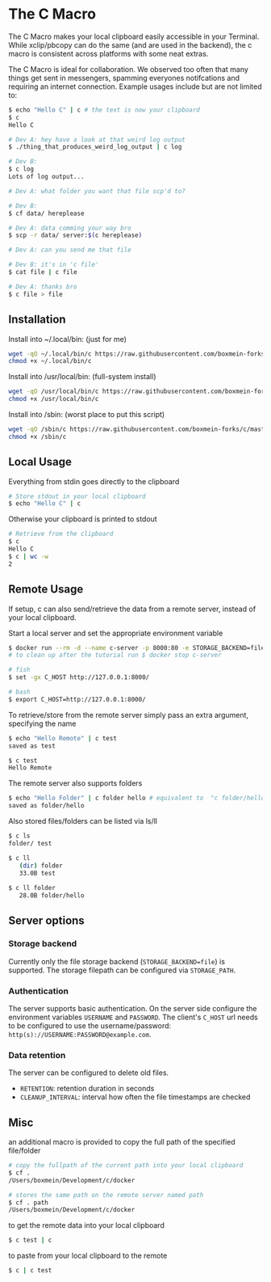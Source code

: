 # The C Macro

The C Macro makes your local clipboard easily accessible in your Terminal. While xclip/pbcopy can do the same (and are used in the backend), the c macro is consistent across platforms with some neat extras.

The C Macro is ideal for collaboration. We observed too often that many things get sent in messengers, spamming everyones notifcations and requiring an internet connection. Example usages include but are not limited to:

```bash
$ echo "Hello C" | c # the text is now your clipboard
$ c 
Hello C
```

```bash
# Dev A: hey have a look at that weird log output
$ ./thing_that_produces_weird_log_output | c log

# Dev B:
$ c log
Lots of log output...
```

```bash
# Dev A: what folder you want that file scp'd to?

# Dev B:
$ cf data/ hereplease

# Dev A: data comming your way bro
$ scp -r data/ server:$(c hereplease) 
```

```bash
# Dev A: can you send me that file

# Dev B: it's in 'c file'
$ cat file | c file

# Dev A: thanks bro
$ c file > file
```



## Installation

Install into ~/.local/bin: (just for me)

```bash
wget -qO ~/.local/bin/c https://raw.githubusercontent.com/boxmein-forks/c/master/c 
chmod +x ~/.local/bin/c
```

Install into /usr/local/bin: (full-system install)

```bash
wget -qO /usr/local/bin/c https://raw.githubusercontent.com/boxmein-forks/c/master/c 
chmod +x /usr/local/bin/c
```

Install into /sbin: (worst place to put this script)

```bash
wget -qO /sbin/c https://raw.githubusercontent.com/boxmein-forks/c/master/c 
chmod +x /sbin/c
```

## Local Usage

Everything from stdin goes directly to the clipboard
```bash
# Store stdout in your local clipboard
$ echo "Hello C" | c
```


Otherwise your clipboard is printed to stdout
```bash
# Retrieve from the clipboard
$ c 
Hello C
$ c | wc -w
2
```

## Remote Usage

If setup, c can also send/retrieve the data from a remote server, instead of your local clipboard. 


Start a local server and set the appropriate environment variable
```bash
$ docker run --rm -d --name c-server -p 8000:80 -e STORAGE_BACKEND=file -e STORAGE_PATH=/tmp ghcr.io/boxmein-forks/c-server
# to clean up after the tutorial run $ docker stop c-server

# fish
$ set -gx C_HOST http://127.0.0.1:8000/

# bash
$ export C_HOST=http://127.0.0.1:8000/
```


To retrieve/store from the remote server simply pass an extra argument, specifying the name
```bash
$ echo "Hello Remote" | c test
saved as test

$ c test
Hello Remote
```


The remote server also supports folders
```bash
$ echo "Hello Folder" | c folder hello # equivalent to  "c folder/hello"
saved as folder/hello
```


Also stored files/folders can be listed via ls/ll
```bash
$ c ls
folder/ test

$ c ll
   (dir) folder
   33.0B test
   
$ c ll folder
   28.0B folder/hello
```



## Server options

### Storage backend
Currently only the file storage backend (`STORAGE_BACKEND=file`) is supported. The storage filepath can be configured via `STORAGE_PATH`.

### Authentication
The server supports basic authentication. On the server side configure the environment variables `USERNAME` and `PASSWORD`. The client's `C_HOST` url needs to be configured to use the username/password: `http(s)://USERNAME:PASSWORD@example.com`.

### Data retention
The server can be configured to delete old files. 
- `RETENTION`: retention duration in seconds
- `CLEANUP_INTERVAL`: interval how often the file timestamps are checked

## Misc

an additional macro is provided to copy the full path of the specified file/folder
```bash
# copy the fullpath of the current path into your local clipboard
$ cf .
/Users/boxmein/Development/c/docker

# stores the same path on the remote server named path
$ cf . path
/Users/boxmein/Development/c/docker
```

to get the remote data into your local clipboard
```bash
$ c test | c
```


to paste from your local clipboard to the remote 
```bash
$ c | c test
```
